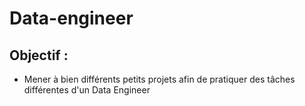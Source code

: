 # Data-engineer

## Objectif : 
  * Mener à bien différents petits projets afin de pratiquer des tâches différentes d'un Data Engineer
